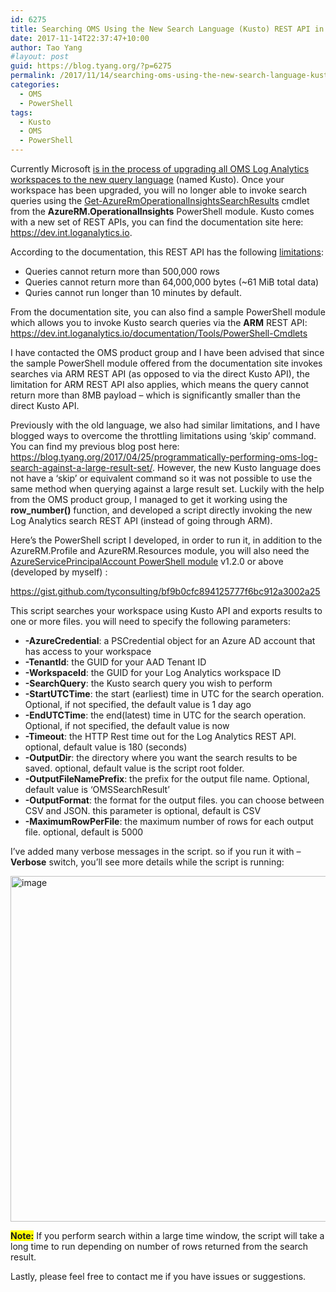 ```yaml
---
id: 6275
title: Searching OMS Using the New Search Language (Kusto) REST API in PowerShell
date: 2017-11-14T22:37:47+10:00
author: Tao Yang
#layout: post
guid: https://blog.tyang.org/?p=6275
permalink: /2017/11/14/searching-oms-using-the-new-search-language-kusto-rest-api-in-powershell/
categories:
  - OMS
  - PowerShell
tags:
  - Kusto
  - OMS
  - PowerShell
---
```

Currently Microsoft <a href="https://blogs.technet.microsoft.com/msoms/2017/10/17/azure-log-analytics-workspace-upgrades-in-progress/">is in the process of upgrading all OMS Log Analytics workspaces to the new query language</a> (named Kusto). Once your workspace has been upgraded, you will no longer able to invoke search queries using the <a href="https://docs.microsoft.com/en-us/powershell/module/azurerm.operationalinsights/get-azurermoperationalinsightssearchresults">Get-AzureRmOperationalInsightsSearchResults</a> cmdlet from the <strong>AzureRM.OperationalInsights</strong> PowerShell module. Kusto comes with a new set of REST APIs, you can find the documentation site here: <a href="https://dev.int.loganalytics.io">https://dev.int.loganalytics.io</a>.

According to the documentation, this REST API has the following <a href="https://dev.int.loganalytics.io/documentation/Using-the-API/Limits">limitations</a>:
<ul>
 	<li>Queries cannot return more than 500,000 rows</li>
 	<li>Queries cannot return more than 64,000,000 bytes (~61 MiB total data)</li>
 	<li>Quries cannot run longer than 10 minutes by default.</li>
</ul>
From the documentation site, you can also find a sample PowerShell module which allows you to invoke Kusto search queries via the <strong>ARM</strong> REST API: <a title="https://dev.int.loganalytics.io/documentation/Tools/PowerShell-Cmdlets" href="https://dev.int.loganalytics.io/documentation/Tools/PowerShell-Cmdlets">https://dev.int.loganalytics.io/documentation/Tools/PowerShell-Cmdlets</a>

I have contacted the OMS product group and I have been advised that since the sample PowerShell module offered from the documentation site invokes searches via ARM REST API (as opposed to via the direct Kusto API), the limitation for ARM REST API also applies, which means the query cannot return more than 8MB payload – which is significantly smaller than the direct Kusto API.

Previously with the old language, we also had similar limitations, and I have blogged ways to overcome the throttling limitations using ‘skip’ command. You can find my previous blog post here: <a title="https://blog.tyang.org/2017/04/25/programmatically-performing-oms-log-search-against-a-large-result-set/" href="https://blog.tyang.org/2017/04/25/programmatically-performing-oms-log-search-against-a-large-result-set/">https://blog.tyang.org/2017/04/25/programmatically-performing-oms-log-search-against-a-large-result-set/</a>. However, the new Kusto language does not have a ‘skip’ or equivalent command so it was not possible to use the same method when querying against a large result set. Luckily with the help from the OMS product group, I managed to get it working using the <strong>row_number()</strong> function, and developed a script directly invoking the new Log Analytics search REST API (instead of going through ARM).

Here’s the PowerShell script I developed, in order to run it, in addition to the AzureRM.Profile and AzureRM.Resources module, you will also need the <a href="https://www.powershellgallery.com/packages/AzureServicePrincipalAccount/">AzureServicePrincipalAccount PowerShell module</a> v1.2.0 or above (developed by myself) :

https://gist.github.com/tyconsulting/bf9b0cfc894125777f6bc912a3002a25

This script searches your workspace using Kusto API and exports results to one or more files. you will need to specify the following parameters:
<ul>
 	<li><strong>-AzureCredential</strong>: a PSCredential object for an Azure AD account that has access to your workspace</li>
 	<li><strong>-TenantId</strong>: the GUID for your AAD Tenant ID</li>
 	<li><strong>-WorkspaceId</strong>: the GUID for your Log Analytics workspace ID</li>
 	<li><strong>-SearchQuery</strong>: the Kusto search query you wish to perform</li>
 	<li><strong>-StartUTCTime</strong>: the start (earliest) time in UTC for the search operation. Optional, if not specified, the default value is 1 day ago</li>
 	<li><strong>-EndUTCTime</strong>: the end(latest) time in UTC for the search operation. Optional, if not specified, the default value is now</li>
 	<li><strong>-Timeout</strong>: the HTTP Rest time out for the Log Analytics REST API. optional, default value is 180 (seconds)</li>
 	<li><strong>-OutputDir</strong>: the directory where you want the search results to be saved. optional, default value is the script root folder.</li>
 	<li><strong>-OutputFileNamePrefix</strong>: the prefix for the output file name. Optional, default value is ‘OMSSearchResult’</li>
 	<li><strong>-OutputFormat</strong>: the format for the output files. you can choose between CSV and JSON. this parameter is optional, default is CSV</li>
 	<li><strong>-MaximumRowPerFile</strong>: the maximum number of rows for each output file. optional, default is 5000</li>
</ul>
I’ve added many verbose messages in the script. so if you run it with –<strong>Verbose</strong> switch, you’ll see more details while the script is running:

<a href="https://blog.tyang.org/wp-content/uploads/2017/11/image.png"><img style="display: inline; background-image: none;" title="image" src="https://blog.tyang.org/wp-content/uploads/2017/11/image_thumb.png" alt="image" width="1002" height="553" border="0" /></a>

<strong><span style="background-color: #ffff00;">Note:</span></strong> If you perform search within a large time window, the script will take a long time to run depending on number of rows returned from the search result.

Lastly, please feel free to contact me if you have issues or suggestions.